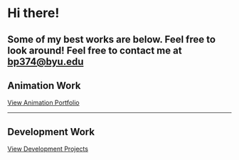 # Hi there! 
Some of my best works are below. Feel free to look around!
Feel free to contact me at bp374@byu.edu
---
 
## **Animation Work**

[View Animation Portfolio](https://github.com/BensonP/Animation)

---
## **Development Work**

[View Development Projects](https://github.com/BensonP/School-Projects)
